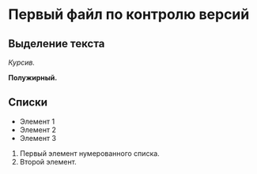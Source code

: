 # Первый файл по контролю версий

## Выделение текста

*Курсив.*

**Полужирный.**

## Списки

* Элемент 1
* Элемент 2
* Элемент 3

1. Первый элемент нумерованного списка.
2. Второй элемент.